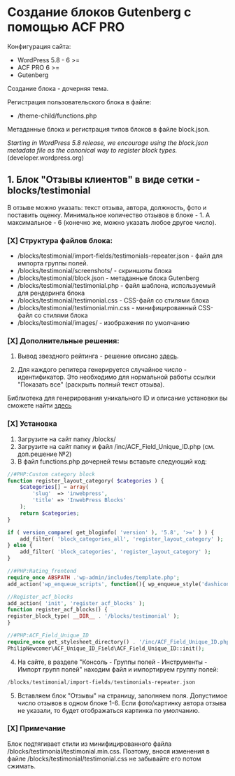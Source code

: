 # Создание блоков Gutenberg с помощью ACF PRO

Конфигурация сайта:
- WordPress 5.8 - 6 >=
- ACF PRO 6 >=
- Gutenberg

Создание блока - дочерняя тема.

Регистрация пользовательского блока в файле:
- /theme-child/functions.php

Метаданные блока и регистрация типов блоков в файле block.json.

*Starting in WordPress 5.8 release, we encourage using the block.json metadata file as the canonical way to register block types.* (developer.wordpress.org)

## 1. Блок "Отзывы клиентов" в виде сетки - blocks/testimonial

В отзыве можно указать: текст отзыва, автора, должность, фото и поставить оценку.
Минимальное количество отзывов в блоке - 1. А максимальное - 6 (конечно же, можно указать любое другое число).

### [X] Структура файлов блока:

- /blocks/testimonial/import-fields/testimonials-repeater.json - файл для импорта группы полей.
- /blocks/testimonial/screenshots/ - скриншоты блока
- /blocks/testimonial/block.json - метаданные блока Gutenberg
- /blocks/testimonial/testimonial.php - файл шаблона, используемый для рендеринга блока
- /blocks/testimonial/testimonial.css - CSS-файл со стилями блока
- /blocks/testimonial/testimonial.min.css - минифицированный CSS-файл со стилями блока
- /blocks/testimonial/images/ - изображения по умолчанию

### [X] Дополнительные решения:

1. Вывод звездного рейтинга - решение описано [здесь](https://github.com/Dizer7/wp_star_rating).

2. Для каждого репитера генерируется случайное число - идентификатор. Это необходимо для нормальной работы ссылки "Показать все" (раскрыть полный текст отзыва).

Библиотека для генерирования уникального ID и описание установки вы сможете найти [здесь](https://github.com/Dizer7/ACF-Unique-ID-Field)

### [X] Установка

1. Загрузите на сайт папку /blocks/
2. Загрузите на сайт папку и файл /inc/ACF_Field_Unique_ID.php  (см. доп.решение №2)
3. В файл functions.php дочерней темы вставьте следующий код:

```php
//#PHP:Custom category block
function register_layout_category( $categories ) {	
	$categories[] = array(
		'slug'  => 'inwebpress',
		'title' => 'InwebPress Blocks'
	);
	return $categories;
}

if ( version_compare( get_bloginfo( 'version' ), '5.8', '>=' ) ) {
	add_filter( 'block_categories_all', 'register_layout_category' );
} else {
	add_filter( 'block_categories', 'register_layout_category' );
}

//#PHP:Rating_frontend
require_once ABSPATH .'wp-admin/includes/template.php';
add_action('wp_enqueue_scripts', function(){ wp_enqueue_style('dashicons'); });

//Register_acf_blocks
add_action( 'init', 'register_acf_blocks' );
function register_acf_blocks() {
register_block_type( __DIR__ . '/blocks/testimonial' );
}

//#PHP:ACF_Field_Unique_ID
require_once get_stylesheet_directory() . '/inc/ACF_Field_Unique_ID.php';
PhilipNewcomer\ACF_Unique_ID_Field\ACF_Field_Unique_ID::init();
```

4. На сайте, в разделе "Консоль - Группы полей - Инструменты - Импорт групп полей" находим файл и импортируем группу полей:

```php
/blocks/testimonial/import-fields/testimonials-repeater.json
```

5. Вставляем блок "Отзывы" на страницу, заполняем поля.
Допустимое число отзывов в одном блоке 1-6.
Если фото/картинку автора отзыва не указали, то будет отображаться картинка по умолчанию.

### [X] Примечание

Блок подтягивает стили из минифицированного файла /blocks/testimonial/testimonial.min.css.
Поэтому, внося изменения в файле /blocks/testimonial/testimonial.css не забывайте его потом сжимать.